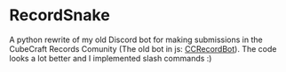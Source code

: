# RecordSnake
A python rewrite of my old Discord bot for making submissions in the CubeCraft Records Comunity (The old bot in js: [CCRecordBot](https://github.com/Naitzirch/CCRecordBot)). The code looks a lot better and I implemented slash commands :)
